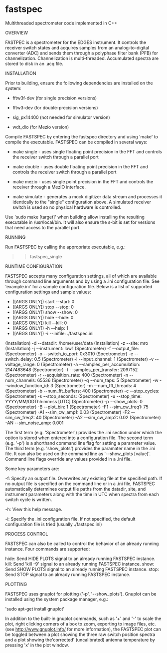 # fastspec
Multithreaded spectrometer code implemented in C++

OVERVIEW

FASTPEC is a spectrometer for the EDGES instrument.  It controls the receiver switch states and acquires samples from an analog-to-digital converter (ADC) and sends them through a polyphase filter bank (PFB) for channelization.  Channelization is multi-threaded. Accumulated spectra are stored to disk in an .acq file.

INSTALLATION

Prior to building, ensure the following dependencies are installed on the system:

* fftw3f-dev (for single precision versions)

* fftw3-dev (for double-precision versions) 

* sig_px14400 (not needed for simulator version)

* wdt_dio (for Mezio version)

Compile FASTSPEC by entering the fastspec directory and using 'make' to compile the executable.  FASTSPEC can be compiled in several ways:

* make single - uses single floating point precision in the FFT and controls the receiver switch through a parallel port
              
* make double - uses double floating point precision in the FFT and controls the receiver switch through a parallel port
               
* make mezio - uses single point precision in the FFT and controls the receiver through a MezIO interface.

* make simulate - generates a mock digitizer data stream and processes it identically to the "single" configuration above. A simulated receiver switch is used so no physical hardware is controlled.
          
Use 'sudo make [target]' when building allow installing the resulting executable in /usr/local/bin. It will also ensure the s-bit is set for versions that need access to the parallel port.

RUNNING

Run FASTSPEC by calling the appropriate executable, e.g.:

>> fastspec_single

RUNTIME CONFIGURATION

FASTSPEC accepts many configuration settings, all of which are available through command line arguments and by using a .ini configuration file.  See 'example.ini' for a sample configuration file.  Below is a list of supported configuration settings and sample values:

* ([ARGS ONLY]) start --start: 0
* ([ARGS ONLY]) stop --stop: 0
* ([ARGS ONLY]) show --show: 0
* ([ARGS ONLY]) hide --hide: 0
* ([ARGS ONLY]) kill --kill: 0
* ([ARGS ONLY]) -h --help: 1
* ([ARGS ONLY]) -i --inifile: ./fastspec.ini

(Installation) -d --datadir: /home/user/data
(Installation) -z --site: mro
(Installation) -j --instrument: low1 
(Spectrometer) -f --output_file: 
(Spectrometer) -o --switch_io_port: 0x3010
(Spectrometer) -e --switch_delay: 0.5
(Spectrometer) -l --input_channel: 1 
(Spectrometer) -v --voltage_range: 0 
(Spectrometer) -a --samples_per_accumulation: 2147483648 
(Spectrometer) -t --samples_per_transfer: 2097152
(Spectrometer) -r --acquisition_rate: 400 
(Spectrometer) -n --num_channels: 65536 
(Spectrometer) -q --num_taps: 5 
(Spectrometer) -w --window_function_id: 3 
(Spectrometer) -m --num_fft_threads: 4 
(Spectrometer) -b --num_fft_buffers: 400 
(Spectrometer) -c --stop_cycles:  
(Spectrometer) -s --stop_seconds: 
(Spectrometer) -u --stop_time: YYYY/MM/DDThh:mm:ss [UTC]
(Spectrometer) -p --show_plots: 0
(Spectrometer) -B --plot_bin: 1 
(Spectrometer) -F1 --sim_cw_freq1: 75
(Spectrometer) -A1 --sim_cw_amp1: 0.03
(Spectrometer) -F2 --sim_cw_freq2: 40
(Spectrometer) -A2 --sim_cw_amp2: 0.02
(Spectrometer) -AN --sim_noise_amp: 0.001

The first term (e.g. 'Spectrometer') provides the .ini section under which the option is stored when entered into a configuration file.  The second term (e.g. '-p') is a shorthand command line flag for setting a parameter value.  The third term (e.g. 'show_plots') provides the paramater name in the .ini file.  It can also be used on the command line as '--show_plots [value]'.  Command line flags override any values provided in a .ini file.

Some key parameters are:

-f: Specify an output file.  Overwrites any existing file at the specified path.  If no output file is specified on the command line or in a .ini file, FASTSPEC automatically determines output file paths from the datadir, site, and instrument parameters along with the time in UTC when spectra from each switch cycle is written.
          
-h: View this help message.

-i: Specify the .ini configuration file.  If not specified, the default configuration file is tried (usually ./fastspec.ini)

PROCESS CONTROL

FASTSPEC can also be called to control the behavior of an already running instance.  Four commands are supported:

hide: Send HIDE PLOTS signal to an already running FASTSPEC instance.
kill: Send 'kill -9' signal to an already running FASTSPEC instance. 
show: Send SHOW PLOTS signal to an already running FASTSPEC instance.
stop: Send STOP signal to an already running FASTSPEC instance.

PLOTTING

FASTSPEC uses gnuplot for plotting ('-p', '--show_plots').  Gnuplot can be installed using the system package manager, e.g.:

'sudo apt-get install gnuplot'  

In addition to the built-in gnuplot commands, such as '+' and '-' to scale the plot, right clicking corners of a box to zoom, exporting to image files, etc. (see http://www.gnuplot.info/ for more information), the FASTSPEC plot can be toggled between a plot showing the three raw switch position spectra and a plot showing the'corrected' (uncalibrated) antenna temperature by pressing 'x' in the plot window.

